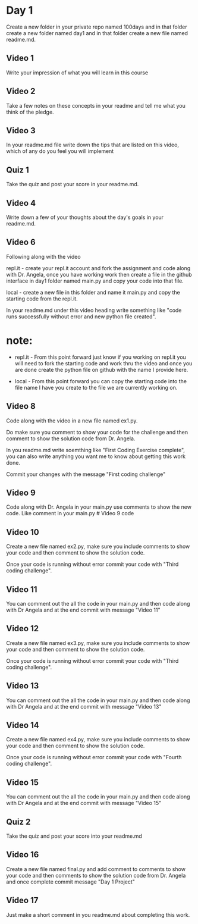 # Day 1
Create a new folder in your private repo named 100days and in that folder create a new folder named day1 and in that folder create a new file named readme.md.

## Video 1
Write your impression of what you will learn in this course

## Video 2
Take a few notes on these concepts in your readme and tell me what you think of the pledge. 

## Video 3
In your readme.md file write down the tips that are listed on this video,
which of any do you feel you will implement

## Quiz 1
Take the quiz and post your score in your readme.md. 

## Video 4
Write down a few of your thoughts about the day's goals in your readme.md.

## Video 6
Following along with the video 

repl.it - create your repl.it account and fork the assignment and code along with Dr. Angela, once you have working work then create a file in the github interface in day1 folder named main.py and copy your code into that file. 

local - create a new file in this folder and name it main.py and copy the starting code from the repl.it.

In your readme.md under this video heading write something like "code runs successfully without error and new python file created".  

# note: 
- repl.it - From this point forward just know if you working on repl.it you will need to fork the starting code and work thru the video and once you are done create the python file on github with the name I provide here.  

- local - From this point forward you can copy the starting code into the file name I have you create to the file we are currently working on.  

## Video 8
Code along with the video in a new file named ex1.py.

Do make sure you comment to show your code for the challenge and then comment to show the solution code from Dr. Angela.

In you readme.md write soemthing like "First Coding Exercise complete", you can also write anything you want me to know about getting this work done.

Commit your changes with the message "First coding challenge"

## Video 9
Code along with Dr. Angela in your main.py use comments to show the new code. Like comment in your main.py # Video 9 code


## Video 10
Create a new file named ex2.py, make sure you include comments to show your code and then comment to show the solution code.  

Once your code is running without error commit your code with "Third coding challenge".

## Video 11
You can comment out the all the code in your main.py and then code along with Dr Angela and at the end commit with message "Video 11"

## Video 12
Create a new file named ex3.py, make sure you include comments to show your code and then comment to show the solution code.  

Once your code is running without error commit your code with "Third coding challenge".

## Video 13
You can comment out the all the code in your main.py and then code along with Dr Angela and at the end commit with message "Video 13"

## Video 14
Create a new file named ex4.py, make sure you include comments to show your code and then comment to show the solution code.  

Once your code is running without error commit your code with "Fourth coding challenge".

## Video 15
You can comment out the all the code in your main.py and then code along with Dr Angela and at the end commit with message "Video 15"

## Quiz 2
Take the quiz and post your score into your readme.md

## Video 16
Create a new file named final.py and add comment to comments to show your code and then comments to show the solution code from Dr. Angela and once complete commit message "Day 1 Project"

## Video 17
Just make a short comment in you readme.md about completing this work.

